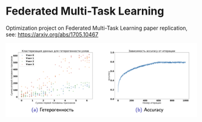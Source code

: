 # Federated Multi-Task Learning
Optimization project on Federated Multi-Task Learning paper replication, see: https://arxiv.org/abs/1705.10467

![fmtl_results](pics/fmtl_results.png)

